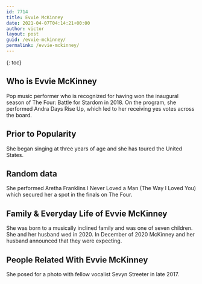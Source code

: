 ```yaml
---
id: 7714
title: Evvie McKinney
date: 2021-04-07T04:14:21+00:00
author: victor
layout: post
guid: /evvie-mckinney/
permalink: /evvie-mckinney/
---
```



{: toc}


## Who is Evvie McKinney



Pop music performer who is recognized for having won the inaugural season of The Four: Battle for Stardom in 2018. On the program, she performed Andra Days Rise Up, which led to her receiving yes votes across the board.

                
                
                
## Prior to Popularity



She began singing at three years of age and she has toured the United States.

                
                
                
## Random data



She performed Aretha Franklins I Never Loved a Man (The Way I Loved You) which secured her a spot in the finals on The Four.

                
                
                
## Family & Everyday Life of Evvie McKinney



She was born to a musically inclined family and was one of seven children. She and her husband wed in 2020. In December of 2020 McKinney and her husband announced that they were expecting.

                
                
                
## People Related With Evvie McKinney



She posed for a photo with fellow vocalist Sevyn Streeter in late 2017. 

                
              
            
          
          
          
